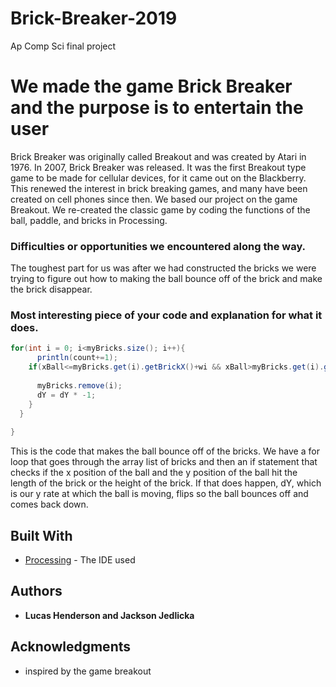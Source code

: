 # Brick-Breaker-2019
Ap Comp Sci final project
# We made the game Brick Breaker and the purpose is to entertain the user

Brick Breaker was originally called Breakout and was created by Atari in 1976. In 2007, Brick Breaker was released. It was the first Breakout type game to be made for cellular devices, for it came out on the Blackberry. This renewed the interest in brick breaking games, and many have been created on cell phones since then. We based our project on the game Breakout. We re-created the classic game by coding the functions of the ball, paddle, and bricks in Processing.


### Difficulties or opportunities we encountered along the way.

The toughest part for us was after we had constructed the bricks we were trying to figure out how to making the ball bounce off of the brick and make the brick disappear.

### Most interesting piece of your code and explanation for what it does.

```Java
for(int i = 0; i<myBricks.size(); i++){
      println(count+=1);
    if(xBall<=myBricks.get(i).getBrickX()+wi && xBall>myBricks.get(i).getBrickX() && yBall<myBricks.get(i).getBrickY()+ hi && yBall>=(myBricks.get(i).getBrickY())){
    
      myBricks.remove(i);
      dY = dY * -1;
    }
  }
  
}
```
This is the code that makes the ball bounce off of the bricks. We have a for loop that goes through the array list of bricks and then an if statement that checks if the x position of the ball and the y position of the ball hit the length of the brick or the height of the brick. If that does happen, dY, which is our y rate at which the ball is moving, flips so the ball bounces off and comes back down.
## Built With

* [Processing](https://processing.org/) - The IDE used

## Authors

* **Lucas Henderson and Jackson Jedlicka** 

## Acknowledgments

* inspired by the game breakout

